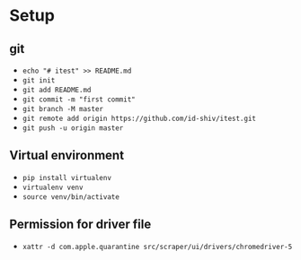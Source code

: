 # Setup

## git

- `echo "# itest" >> README.md`
- `git init`
- `git add README.md`
- `git commit -m "first commit"`
- `git branch -M master`
- `git remote add origin https://github.com/id-shiv/itest.git`
- `git push -u origin master`

## Virtual environment  

- `pip install virtualenv`
- `virtualenv venv`
- `source venv/bin/activate`

## Permission for driver file

- `xattr -d com.apple.quarantine src/scraper/ui/drivers/chromedriver-5 `  